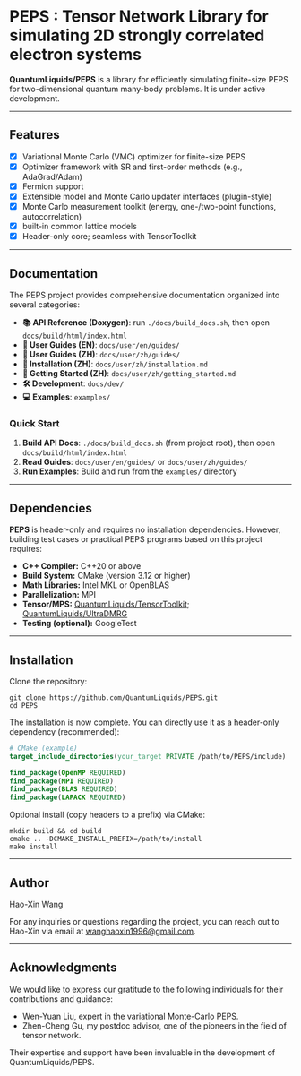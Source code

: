 # PEPS : Tensor Network Library for simulating 2D strongly correlated electron systems
**QuantumLiquids/PEPS** is a library for efficiently simulating finite-size PEPS
for two-dimensional quantum many-body problems. It is under active development.

---

## Features
- [x] Variational Monte Carlo (VMC) optimizer for finite-size PEPS
- [x] Optimizer framework with SR and first-order methods (e.g., AdaGrad/Adam)
- [x] Fermion support 
- [x] Extensible model and Monte Carlo updater interfaces (plugin-style)
- [x] Monte Carlo measurement toolkit (energy, one-/two-point functions, autocorrelation)
- [x] built-in common lattice models
- [x] Header-only core; seamless with TensorToolkit

---

## Documentation

The PEPS project provides comprehensive documentation organized into several categories:

- **📚 API Reference (Doxygen)**: run `./docs/build_docs.sh`, then open `docs/build/html/index.html`
- **📖 User Guides (EN)**: `docs/user/en/guides/`
- **📖 User Guides (ZH)**: `docs/user/zh/guides/`
- **🧰 Installation (ZH)**: `docs/user/zh/installation.md`
- **🚀 Getting Started (ZH)**: `docs/user/zh/getting_started.md`
- **🛠️ Development**: `docs/dev/`
- **💻 Examples**: `examples/`

### Quick Start

1. **Build API Docs**: `./docs/build_docs.sh` (from project root), then open `docs/build/html/index.html`
2. **Read Guides**: `docs/user/en/guides/` or `docs/user/zh/guides/`
3. **Run Examples**: Build and run from the `examples/` directory

---

## Dependencies
**PEPS** is header-only and requires no installation dependencies.
However, building test cases or practical PEPS programs based on this project requires:

- **C++ Compiler:** C++20 or above
- **Build System:** CMake (version 3.12 or higher)
- **Math Libraries:** Intel MKL or OpenBLAS
- **Parallelization:** MPI
- **Tensor/MPS:** [QuantumLiquids/TensorToolkit](https://github.com/QuantumLiquids/TensorToolkit); [QuantumLiquids/UltraDMRG](https://github.com/QuantumLiquids/UltraDMRG)
- **Testing (optional):** GoogleTest

---

## Installation

Clone the repository:

```
git clone https://github.com/QuantumLiquids/PEPS.git
cd PEPS
```

The installation is now complete. You can directly use it as a header-only dependency (recommended):

```cmake
# CMake (example)
target_include_directories(your_target PRIVATE /path/to/PEPS/include)

find_package(OpenMP REQUIRED)
find_package(MPI REQUIRED)
find_package(BLAS REQUIRED)
find_package(LAPACK REQUIRED)

```

Optional install (copy headers to a prefix) via CMake:

```
mkdir build && cd build
cmake .. -DCMAKE_INSTALL_PREFIX=/path/to/install
make install

```
---

## Author

Hao-Xin Wang

For any inquiries or questions regarding the project,
you can reach out to Hao-Xin via email at wanghaoxin1996@gmail.com.

---

## Acknowledgments

We would like to express our gratitude to the following individuals for their contributions and guidance:

- Wen-Yuan Liu, expert in the variational Monte-Carlo PEPS.
- Zhen-Cheng Gu, my postdoc advisor, one of the pioneers in the field of tensor network.

Their expertise and support have been invaluable in the development of QuantumLiquids/PEPS.

